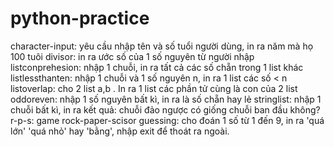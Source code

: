 # python-practice
character-input: yêu cầu nhập tên và số tuổi người dùng, in ra năm mà họ 100 tuôi
divisor: in ra ước số của 1 số nguyên từ người nhập
listconprehesion: nhập 1 chuỗi, in ra tất cả các số chẵn trong 1 list khác
listlessthanten: nhập 1 chuỗi và 1 số nguyên n, in ra 1 list các số < n
listoverlap: cho 2 list a,b . In ra 1 list các phần tử cùng là con của 2 list
oddoreven: nhập 1 số nguyên bất kì, in ra là số chẵn hay lẻ
stringlist: nhập 1 chuỗi bất kì, in ra kết quả: chuỗi đảo ngược có giống chuỗi ban đầu không?
r-p-s: game rock-paper-scisor
guessing: cho đoán 1 số từ 1 đến 9, in ra 'quá lớn' 'quá nhỏ' hay 'bằng', nhập exit để thoát ra ngoài.
